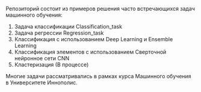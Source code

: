 Репозиторий состоит из примеров решения часто встречающихся задач машинного обучения: </br>
1) Задача классификации Classification_task </br>
2) Задача регрессии Regression_task </br>
3) Классификация с использованием Deep Learning и Ensemble Learning </br>
4) Классификация элементов с использованием Сверточной нейронное сети CNN </br>
5) Кластеризация (В процессе)</br>

Многие задачи рассматривались в рамках курса Машинного обучения в Университете Иннополис.

